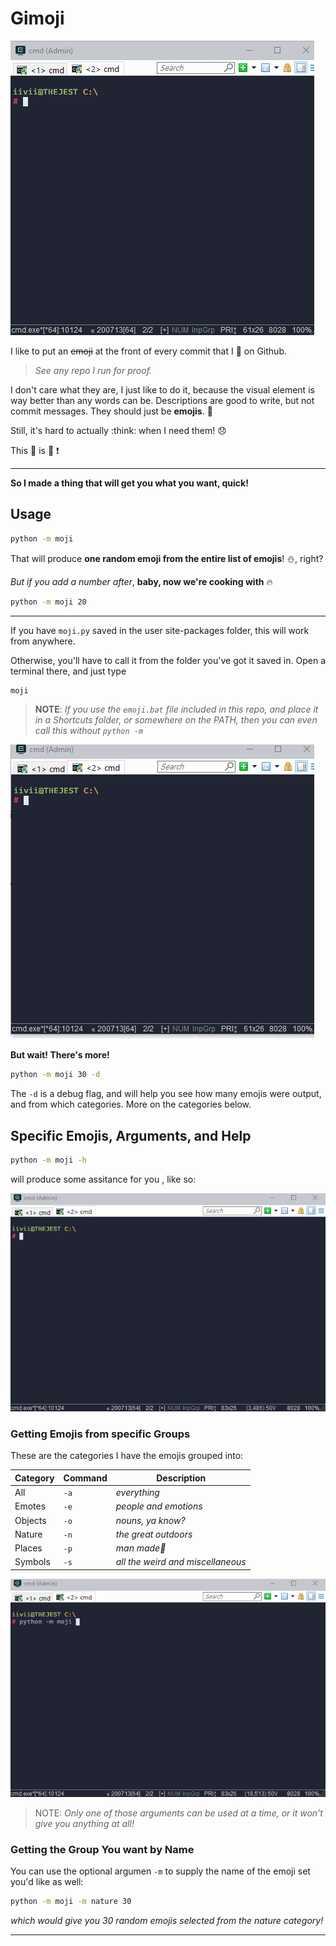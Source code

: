 # Gimoji


![](https://github.com/iiviigames/Gimoji/blob/master/img/moji_v1.gif)

I like to put an ~~emoji~~ at the front of every commit that I :pushpin: on Github.
> _See any repo I run for proof._

 I don't care what they are, I just like to do it, because the visual element is way better than any words can be. Descriptions are good to write, but not commit messages. They should just be **emojis**. :triumph:

Still, it's hard to actually :think: when I need them! :disappointed: 


This :shit: is :no_good: :exclamation:

---

**So I made a thing that will get you what you want, quick!**

Usage
----------------

```bash
python -m moji
```

That will produce **one random emoji from the entire list of emojis**! :snowman:, right?

_But if you add a number after_, **baby, now we're cooking with** :fire:

```bash
python -m moji 20
```
---

If you have `moji.py` saved in the user site-packages folder, this will work from anywhere.

Otherwise, you'll have to call it from the folder you've got it saved in. Open a terminal there, and just type

```bash
moji
```
> **NOTE**: _If you use the `emoji.bat` file included in this repo, and place it in a Shortcuts folder, or somewhere on the PATH, then you can even call this without `python -m`_

![](https://github.com/iiviigames/Gimoji/blob/master/img/emoji_bat.gif)

**But wait! There's more!**

```bash
python -m moji 30 -d
```
The `-d` is a debug flag, and will help you see how many emojis were output, and from which categories. More on the categories below.


Specific Emojis, Arguments, and Help
------------------------------------

```bash
python -m moji -h
```
will produce some assitance for you , like so:

![](https://raw.githubusercontent.com/iiviigames/Gimoji/master/img/moji_help.gif)


### Getting Emojis from specific Groups

These are the categories I have the emojis grouped into:

|Category |Command| Description           |
|---------|-------|-----------------------|
|All      |`-a`   |_everything_           |
|Emotes   |`-e`   |_people and emotions_  |
|Objects  |`-o`   |_nouns, ya know?_      |
|Nature   |`-n`   |_the great outdoors_   |
|Places   |`-p`   |_man made:shit:_       |
|Symbols  |`-s`   |_all the weird and miscellaneous_|

![](https://raw.githubusercontent.com/iiviigames/Gimoji/master/img/moji_categories.gif)


> NOTE: _Only one of those arguments can be used at a time, or it won't give you anything at all!_

### Getting the Group You want by Name

You can use the optional argumen `-m` to supply the name of the emoji set you'd like as well:

```bash
python -m moji -m nature 30
```
_which would give you 30 random emojis selected from the nature category!_


---


